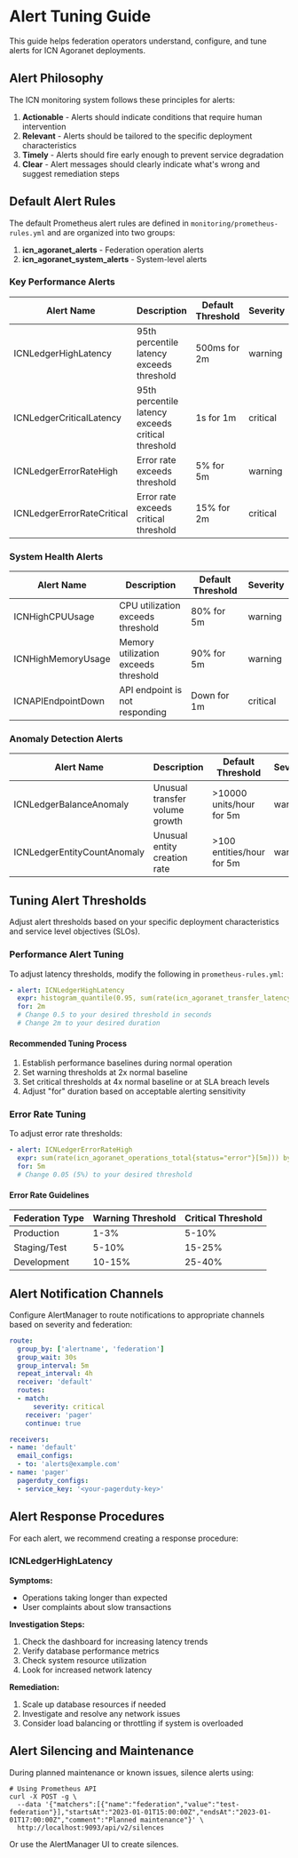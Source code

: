 # Alert Tuning Guide

This guide helps federation operators understand, configure, and tune alerts for ICN Agoranet deployments.

## Alert Philosophy

The ICN monitoring system follows these principles for alerts:

1. **Actionable** - Alerts should indicate conditions that require human intervention
2. **Relevant** - Alerts should be tailored to the specific deployment characteristics
3. **Timely** - Alerts should fire early enough to prevent service degradation
4. **Clear** - Alert messages should clearly indicate what's wrong and suggest remediation steps

## Default Alert Rules

The default Prometheus alert rules are defined in `monitoring/prometheus-rules.yml` and are organized into two groups:

1. **icn_agoranet_alerts** - Federation operation alerts
2. **icn_agoranet_system_alerts** - System-level alerts

### Key Performance Alerts

| Alert Name | Description | Default Threshold | Severity |
|------------|-------------|-------------------|----------|
| ICNLedgerHighLatency | 95th percentile latency exceeds threshold | 500ms for 2m | warning |
| ICNLedgerCriticalLatency | 95th percentile latency exceeds critical threshold | 1s for 1m | critical |
| ICNLedgerErrorRateHigh | Error rate exceeds threshold | 5% for 5m | warning |
| ICNLedgerErrorRateCritical | Error rate exceeds critical threshold | 15% for 2m | critical |

### System Health Alerts

| Alert Name | Description | Default Threshold | Severity |
|------------|-------------|-------------------|----------|
| ICNHighCPUUsage | CPU utilization exceeds threshold | 80% for 5m | warning |
| ICNHighMemoryUsage | Memory utilization exceeds threshold | 90% for 5m | warning |
| ICNAPIEndpointDown | API endpoint is not responding | Down for 1m | critical |

### Anomaly Detection Alerts

| Alert Name | Description | Default Threshold | Severity |
|------------|-------------|-------------------|----------|
| ICNLedgerBalanceAnomaly | Unusual transfer volume growth | >10000 units/hour for 5m | warning |
| ICNLedgerEntityCountAnomaly | Unusual entity creation rate | >100 entities/hour for 5m | warning |

## Tuning Alert Thresholds

Adjust alert thresholds based on your specific deployment characteristics and service level objectives (SLOs).

### Performance Alert Tuning

To adjust latency thresholds, modify the following in `prometheus-rules.yml`:

```yaml
- alert: ICNLedgerHighLatency
  expr: histogram_quantile(0.95, sum(rate(icn_agoranet_transfer_latency_seconds_bucket[5m])) by (le, operation, federation)) > 0.5
  for: 2m
  # Change 0.5 to your desired threshold in seconds
  # Change 2m to your desired duration
```

#### Recommended Tuning Process

1. Establish performance baselines during normal operation
2. Set warning thresholds at 2x normal baseline
3. Set critical thresholds at 4x normal baseline or at SLA breach levels
4. Adjust "for" duration based on acceptable alerting sensitivity

### Error Rate Tuning

To adjust error rate thresholds:

```yaml
- alert: ICNLedgerErrorRateHigh
  expr: sum(rate(icn_agoranet_operations_total{status="error"}[5m])) by (operation, federation) / sum(rate(icn_agoranet_operations_total[5m])) by (operation, federation) > 0.05
  for: 5m
  # Change 0.05 (5%) to your desired threshold
```

#### Error Rate Guidelines

| Federation Type | Warning Threshold | Critical Threshold |
|-----------------|-------------------|-------------------|
| Production      | 1-3%              | 5-10%             |
| Staging/Test    | 5-10%             | 15-25%            |
| Development     | 10-15%            | 25-40%            |

## Alert Notification Channels

Configure AlertManager to route notifications to appropriate channels based on severity and federation:

```yaml
route:
  group_by: ['alertname', 'federation']
  group_wait: 30s
  group_interval: 5m
  repeat_interval: 4h
  receiver: 'default'
  routes:
  - match:
      severity: critical
    receiver: 'pager'
    continue: true

receivers:
- name: 'default'
  email_configs:
  - to: 'alerts@example.com'
- name: 'pager'
  pagerduty_configs:
  - service_key: '<your-pagerduty-key>'
```

## Alert Response Procedures

For each alert, we recommend creating a response procedure:

### ICNLedgerHighLatency

**Symptoms:**
- Operations taking longer than expected
- User complaints about slow transactions

**Investigation Steps:**
1. Check the dashboard for increasing latency trends
2. Verify database performance metrics
3. Check system resource utilization
4. Look for increased network latency

**Remediation:**
1. Scale up database resources if needed
2. Investigate and resolve any network issues
3. Consider load balancing or throttling if system is overloaded

## Alert Silencing and Maintenance

During planned maintenance or known issues, silence alerts using:

```
# Using Prometheus API
curl -X POST -g \
  --data '{"matchers":[{"name":"federation","value":"test-federation"}],"startsAt":"2023-01-01T15:00:00Z","endsAt":"2023-01-01T17:00:00Z","comment":"Planned maintenance"}' \
  http://localhost:9093/api/v2/silences
```

Or use the AlertManager UI to create silences. 